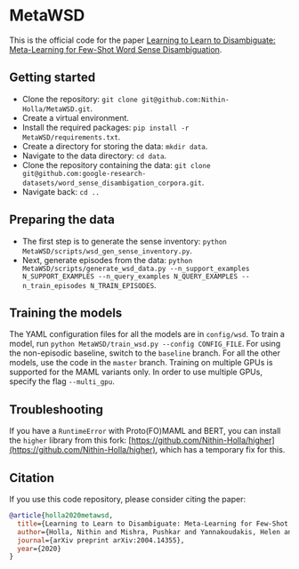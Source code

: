 # MetaWSD

This is the official code for the paper [Learning to Learn to Disambiguate: Meta-Learning for Few-Shot Word Sense Disambiguation](https://arxiv.org/abs/2004.14355).


## Getting started

- Clone the repository: `git clone git@github.com:Nithin-Holla/MetaWSD.git`.
- Create a virtual environment.
- Install the required packages: `pip install -r MetaWSD/requirements.txt`.
- Create a directory for storing the data: `mkdir data`.
- Navigate to the data directory: `cd data`.
- Clone the repository containing the data: `git clone git@github.com:google-research-datasets/word_sense_disambigation_corpora.git`.
- Navigate back: `cd ..`

## Preparing the data

- The first step is to generate the sense inventory: `python MetaWSD/scripts/wsd_gen_sense_inventory.py`.
- Next, generate episodes from the data: `python MetaWSD/scripts/generate_wsd_data.py --n_support_examples N_SUPPORT_EXAMPLES --n_query_examples N_QUERY_EXAMPLES --n_train_episodes N_TRAIN_EPISODES`.


## Training the models

The YAML configuration files for all the models are in `config/wsd`. To train a model, run `python MetaWSD/train_wsd.py --config CONFIG_FILE`. For using the non-episodic baseline, switch to the `baseline` branch. For all the other models, use the code in the `master` branch. Training on multiple GPUs is supported for the MAML variants only. In order to use multiple GPUs, specify the flag `--multi_gpu`.


## Troubleshooting

If you have a `RuntimeError` with Proto(FO)MAML and BERT, you can install the `higher` library from this fork: [https://github.com/Nithin-Holla/higher](https://github.com/Nithin-Holla/higher), which has a temporary fix for this.


## Citation

If you use this code repository, please consider citing the paper:
```bib
@article{holla2020metawsd,
  title={Learning to Learn to Disambiguate: Meta-Learning for Few-Shot Word Sense Disambiguation.},
  author={Holla, Nithin and Mishra, Pushkar and Yannakoudakis, Helen and Shutova, Ekaterina},
  journal={arXiv preprint arXiv:2004.14355},
  year={2020}
}
```